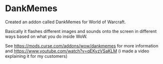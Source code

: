 # DankMemes
Created an addon called DankMemes for World of Warcraft.

Basically it flashes different images and sounds onto the screen in different ways based on what you do inside WoW.


See https://mods.curse.com/addons/wow/dankmemes for more information
and
https://www.youtube.com/watch?v=qEKyzVSaKLM
(i made a video explaining it for my customers)

